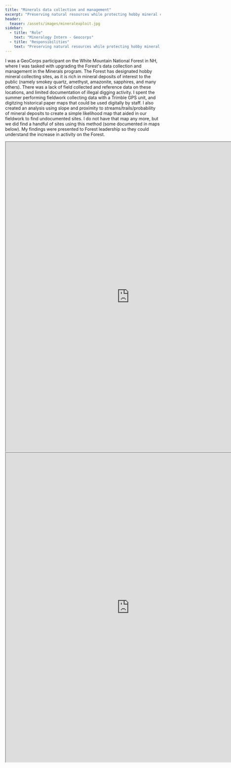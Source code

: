 ```yaml
---
title: "Minerals data collection and management"
excerpt: "Preserving natural resources while protecting hobby mineral collection on White Mountain National Forest"
header:
  teaser: /assets/images/mineralexploit.jpg
sidebar:
  - title: "Role"
    text: "Mineralogy Intern - Geocorps"
  - title: "Responsibilities"
    text: "Preserving natural resources while protecting hobby mineral collection on White Mountain National Forest"
---
```


I was a GeoCorps participant on the White Mountain National Forest in NH, where I was tasked with upgrading the Forest's data collection and management in the Minerals program. The Forest has designated hobby mineral collecting sites, as it is rich in mineral deposits of interest to the public (namely smokey quartz, amethyst, amazonite, sapphires, and many others). There was a lack of field collected and reference data on these locations, and limited documentation of illegal digging activity. I spent the summer performing fieldwork collecting data with a Trimble GPS unit, and digitzing historical paper maps that could be used digitally by staff. I also created an analysis using slope and proximity to streams/trails/probability of mineral deposits to create a simple likelihood map that aided in our fieldwork to find undocumented sites. I do not have that map any more, but we did find a handful of sites using this method (some documented in maps below). My findings were presented to Forest leadership so they could understand the increase in activity on the Forest.


<iframe src="https://github.com/kmp24/kmp24.github.io/blob/gh-pages/docs/assets/images/damagelocations.PNG" width="800" height="1000"></iframe>

<iframe src="https://github.com/kmp24/kmp24.github.io/blob/gh-pages/docs/assets/images/download.PNG" width="800" height="1000"></iframe>